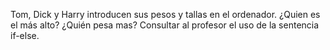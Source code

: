 Tom, Dick y Harry introducen sus pesos y tallas en el ordenador. ¿Quien es el más alto?
¿Quién pesa mas? Consultar al profesor el uso de la sentencia if-else.